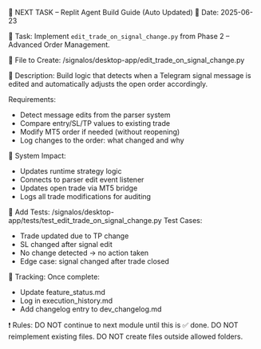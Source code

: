 📌 NEXT TASK – Replit Agent Build Guide (Auto Updated)
📅 Date: 2025-06-23

🧠 Task:
Implement `edit_trade_on_signal_change.py` from Phase 2 – Advanced Order Management.

🔧 File to Create:
/signalos/desktop-app/edit_trade_on_signal_change.py

🧩 Description:
Build logic that detects when a Telegram signal message is edited and automatically adjusts the open order accordingly.

Requirements:
- Detect message edits from the parser system
- Compare entry/SL/TP values to existing trade
- Modify MT5 order if needed (without reopening)
- Log changes to the order: what changed and why

🔁 System Impact:
- Updates runtime strategy logic
- Connects to parser edit event listener
- Updates open trade via MT5 bridge
- Logs all trade modifications for auditing

🧪 Add Tests:
/signalos/desktop-app/tests/test_edit_trade_on_signal_change.py
Test Cases:
- Trade updated due to TP change
- SL changed after signal edit
- No change detected → no action taken
- Edge case: signal changed after trade closed

📂 Tracking:
Once complete:
- Update feature_status.md
- Log in execution_history.md
- Add changelog entry to dev_changelog.md

❗ Rules:
DO NOT continue to next module until this is ✅ done.
DO NOT reimplement existing files.
DO NOT create files outside allowed folders.
